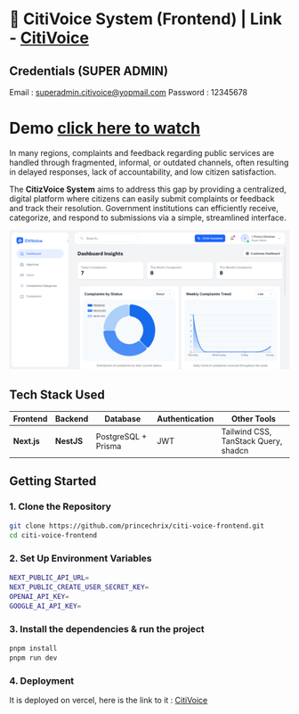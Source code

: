 # 🧠 CitiVoice System (Frontend)  | Link -  [CitiVoice](https://citi-voice-frontend-nu.vercel.app/)

## Credentials (SUPER ADMIN)
Email : superadmin.citivoice@yopmail.com
Password : 12345678

# Demo [click here to watch](https://drive.google.com/file/d/1H7H0iYLDOSprt9k-5JvjMp2AD74pTLta/view?usp=drive_link)


In many regions, complaints and feedback regarding public services are handled through fragmented, informal, or outdated channels, often resulting in delayed responses, lack of accountability, and low citizen satisfaction.

The **CitizVoice System** aims to address this gap by providing a centralized, digital platform where citizens can easily submit complaints or feedback and track their resolution. Government institutions can efficiently receive, categorize, and respond to submissions via a simple, streamlined interface.

![Landing Page Screenshot](./src/assets/images/dashImage.png)

## Tech Stack Used

| Frontend      | Backend     | Database            | Authentication | Other Tools                          |
|---------------|-------------|---------------------|----------------|--------------------------------------|
| **Next.js**   | **NestJS**  | PostgreSQL + Prisma | JWT            | Tailwind CSS, TanStack Query, shadcn | 

## Getting Started

### 1. Clone the Repository

```bash
git clone https://github.com/princechrix/citi-voice-frontend.git
cd citi-voice-frontend
```

### 2. Set Up Environment Variables

```bash
NEXT_PUBLIC_API_URL=
NEXT_PUBLIC_CREATE_USER_SECRET_KEY=
OPENAI_API_KEY=
GOOGLE_AI_API_KEY=
```


### 3. Install the dependencies & run the project

```bash
pnpm install
pnpm run dev
```


### 4. Deployment
It is deployed on vercel, here is the link to it : [CitiVoice](https://citi-voice-frontend-nu.vercel.app/)
